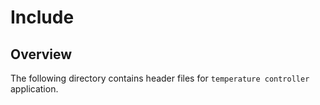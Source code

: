 # Include



## Overview

The following directory contains header files for `temperature controller`
application.

